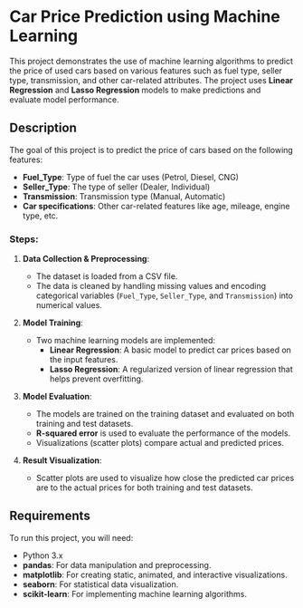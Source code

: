 # Car Price Prediction using Machine Learning

This project demonstrates the use of machine learning algorithms to predict the price of used cars based on various features such as fuel type, seller type, transmission, and other car-related attributes. The project uses **Linear Regression** and **Lasso Regression** models to make predictions and evaluate model performance.

## Description

The goal of this project is to predict the price of cars based on the following features:

- **Fuel_Type**: Type of fuel the car uses (Petrol, Diesel, CNG)
- **Seller_Type**: The type of seller (Dealer, Individual)
- **Transmission**: Transmission type (Manual, Automatic)
- **Car specifications**: Other car-related features like age, mileage, engine type, etc.

### Steps:

1. **Data Collection & Preprocessing**:
   - The dataset is loaded from a CSV file.
   - The data is cleaned by handling missing values and encoding categorical variables (`Fuel_Type`, `Seller_Type`, and `Transmission`) into numerical values.

2. **Model Training**:
   - Two machine learning models are implemented:
     - **Linear Regression**: A basic model to predict car prices based on the input features.
     - **Lasso Regression**: A regularized version of linear regression that helps prevent overfitting.

3. **Model Evaluation**:
   - The models are trained on the training dataset and evaluated on both training and test datasets.
   - **R-squared error** is used to evaluate the performance of the models.
   - Visualizations (scatter plots) compare actual and predicted prices.

4. **Result Visualization**:
   - Scatter plots are used to visualize how close the predicted car prices are to the actual prices for both training and test datasets.

## Requirements

To run this project, you will need:

- Python 3.x
- **pandas**: For data manipulation and preprocessing.
- **matplotlib**: For creating static, animated, and interactive visualizations.
- **seaborn**: For statistical data visualization.
- **scikit-learn**: For implementing machine learning algorithms.
